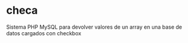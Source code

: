 # checa
Sistema PHP MySQL para devolver valores de un array en una base de datos cargados con checkbox
